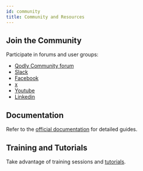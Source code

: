 ```yaml
---
id: community
title: Community and Resources
---
```



## Join the Community

Participate in forums and user groups:

- [Qodly Community forum](https://community.qodly.com/)
- [Slack](https://qodly.slack.com/join/shared_invite/zt-20ieeffts-NU57SOXcbakmWgIMnJpStQ#/shared-invite/email)
- [Facebook](https://www.facebook.com/qodlyby4d)
- [x](https://x.com/qodlyby4d)
- [Youtube](https://www.youtube.com/channel/UCLNHKvjJQZ_5D1ziskba6jg)
- [Linkedin](https://www.linkedin.com/showcase/qodly)

## Documentation

Refer to the [official documentation](https://developer.qodly.com/docs) for detailed guides.


## Training and Tutorials

Take advantage of training sessions and [tutorials](https://qodly.com/tutorials).
